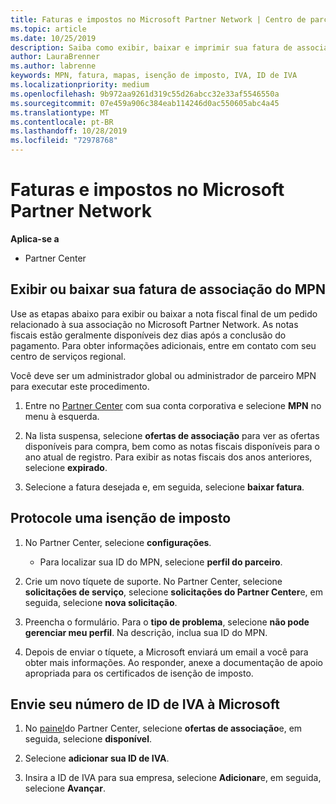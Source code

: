 ```yaml
---
title: Faturas e impostos no Microsoft Partner Network | Centro de parceiros
ms.topic: article
ms.date: 10/25/2019
description: Saiba como exibir, baixar e imprimir sua fatura de associação do MPN, bem como um arquivo para isenção de imposto e enviar o número da sua ID de IVA da Microsoft.
author: LauraBrenner
ms.author: labrenne
keywords: MPN, fatura, mapas, isenção de imposto, IVA, ID de IVA
ms.localizationpriority: medium
ms.openlocfilehash: 9b972aa9261d319c55d26abcc32e33af5546550a
ms.sourcegitcommit: 07e459a906c384eab114246d0ac550605abc4a45
ms.translationtype: MT
ms.contentlocale: pt-BR
ms.lasthandoff: 10/28/2019
ms.locfileid: "72978768"
---
```

# <a name="invoices-and-taxes-in-the-microsoft-partner-network"></a>Faturas e impostos no Microsoft Partner Network

**Aplica-se a**

-  Partner Center

## <a name="view-or-download-your-mpn-membership-invoice"></a>Exibir ou baixar sua fatura de associação do MPN

Use as etapas abaixo para exibir ou baixar a nota fiscal final de um pedido relacionado à sua associação no Microsoft Partner Network. As notas fiscais estão geralmente disponíveis dez dias após a conclusão do pagamento. Para obter informações adicionais, entre em contato com seu centro de serviços regional.  

Você deve ser um administrador global ou administrador de parceiro MPN para executar este procedimento. 

1.  Entre no [Partner Center](https://partner.microsoft.com/en-us/dashboard/home) com sua conta corporativa e selecione **MPN** no menu à esquerda.

4.  Na lista suspensa, selecione **ofertas de associação** para ver as ofertas disponíveis para compra, bem como as notas fiscais disponíveis para o ano atual de registro. Para exibir as notas fiscais dos anos anteriores, selecione **expirado**.

6.  Selecione a fatura desejada e, em seguida, selecione **baixar fatura**. 

## <a name="file-a-tax-exemption"></a>Protocole uma isenção de imposto

1.  No Partner Center, selecione **configurações**.
    - Para localizar sua ID do MPN, selecione **perfil do parceiro**.

2.  Crie um novo tíquete de suporte. No Partner Center, selecione **solicitações de serviço**, selecione **solicitações do Partner Center**e, em seguida, selecione **nova solicitação**.

3.  Preencha o formulário. Para o **tipo de problema**, selecione **não pode gerenciar meu perfil**. Na descrição, inclua sua ID do MPN.

4.  Depois de enviar o tíquete, a Microsoft enviará um email a você para obter mais informações. Ao responder, anexe a documentação de apoio apropriada para os certificados de isenção de imposto.

## <a name="send-microsoft-your-vat-id-number"></a>Envie seu número de ID de IVA à Microsoft

1.  No [painel](https://partner.microsoft.com/en-us/dashboard/home)do Partner Center, selecione **ofertas de associação**e, em seguida, selecione **disponível**. 

2.  Selecione **adicionar sua ID de IVA**. 

3.  Insira a ID de IVA para sua empresa, selecione **Adicionar**e, em seguida, selecione **Avançar**. 

